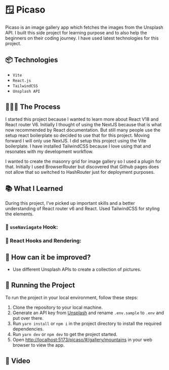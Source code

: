 # 🪟 Picaso

Picaso is an image gallery app which fetches the images from the Unsplash API. I built this side project for learning
purpose and to also help the beginners on their coding journey. I have used latest technologies for this project.

## 📦 Technologies

- `Vite`
- `React.js`
- `TailwindCSS`
- `Unsplash API`

## 👩🏽‍🍳 The Process

I started this project because I wanted to learn more about React V18 and React router V6. Initially I thought of using
the NextJS because that is what now recommended by React documentation.
But still many people use the setup react boilerplate so decided to use that for this project. Moving forward I will
only use NextJS. I did setup this project using the Vite boilerplate.
I have installed TailwindCSS because I love using that and resonates with my development workflow.

I wanted to create the masonry grid for image gallery so I used a plugin for that.
Initially I used BrowserRouter but discovered that Github pages does not allow that so switched to HashRouter just for
deployment purposes.

## 📚 What I Learned

During this project, I've picked up important skills and a better understanding of React router v6 and React.
Used TailwindCSS for styling the elements.

### 🧠 `useNaviagate` Hook:

### 🎣 React Hooks and Rendering:

## 💭 How can it be improved?

- Use different Unsplash APIs to create a collection of pictures.

## 🚦 Running the Project

To run the project in your local environment, follow these steps:

1. Clone the repository to your local machine.
2. Generate an API key from [Unsplash](https://unsplash.com/) and rename `.env.sample` to `.env` and put over there.
3. Run `yarn install` or `npm i` in the project directory to install the required dependencies.
4. Run `yarn dev` or `npm dev` to get the project started.
5. Open [http://localhost:5173/picaso/#/gallery/mountains](http://localhost:5173/picaso/#/gallery/mountains) in your web
   browser to view the app.

## 🍿 Video

